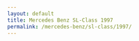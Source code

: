 ```yaml
---
layout: default
title: Mercedes Benz SL-Class 1997
permalink: /mercedes-benz/sl-class/1997/
---
```

